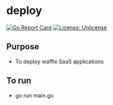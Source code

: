# deploy

[![Go Report Card](https://goreportcard.com/badge/waffleio/deploy)](https://goreportcard.com/report/waffleio/deploy)
[![License: Unlicense](https://img.shields.io/badge/license-Unlicense-blue.svg)](http://unlicense.org/)


## Purpose
* To deploy waffle SaaS applications

## To run
* go run main.go
